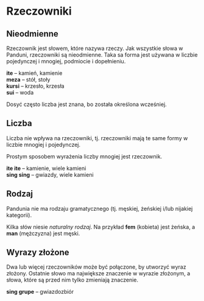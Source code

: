 # Rzeczowniki

## Nieodmienne

Rzeczownik jest słowem, które nazywa rzeczy. Jak wszystkie słowa w Panduni, rzeczowniki są nieodmienne. Taka sa forma jest używana w liczbie pojedynczej i mnogiej, podmiocie i dopełnieniu.

**ite**
– kamień, kamienie  
**meza**
– stół, stoły  
**kursi**
– krzesło, krzesła  
**sui**
– woda

Dosyć często liczba jest znana, bo została określona wcześniej.

## Liczba

Liczba nie wpływa na rzeczowniki, tj. rzeczowniki mają te same formy w liczbie mnogiej i pojedynczej.

Prostym sposobem wyrażenia liczby mnogiej jest rzeczownik.

**ite ite**
– kamienie, wiele kamieni  
**sing sing**
– gwiazdy, wiele kamieni

## Rodzaj

Pandunia nie ma rodzaju gramatycznego (tj. męskiej, żeńskiej i/lub nijakiej kategorii).

Kilka słów niesie _naturalny rodzaj_. Na przykład **fem** (kobieta) jest żeńska, a **man** (mężczyzna) jest męski.

## Wyrazy złożone

Dwa lub więcej rzeczowników może być połączone, by utworzyć wyraz złożony. Ostatnie słowo ma największe znaczenie w wyrazie złożonym, a słowa, które są przed nim tylko zmieniają znaczenie.

**sing grupe**
– gwiazdozbiór

